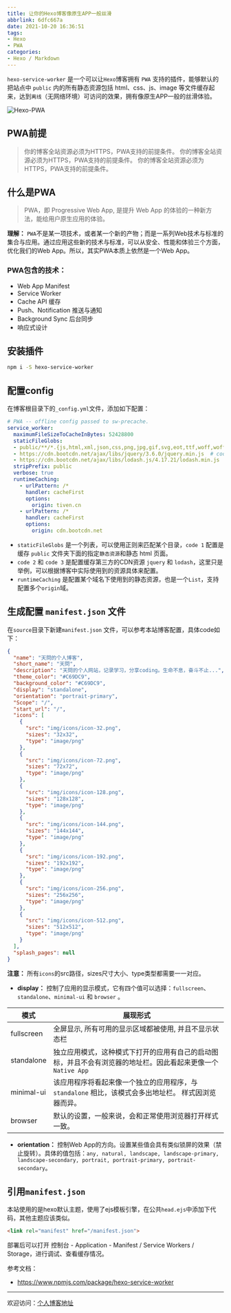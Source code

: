```yaml
---
title: 让你的Hexo博客像原生APP一般丝滑
abbrlink: 6dfc667a
date: 2021-10-20 16:36:51
tags:
- Hexo
- PWA
categories:
- Hexo / Markdown
---
```


`hexo-service-worker` 是一个可以让`Hexo`博客拥有 `PWA` 支持的插件，能够默认的把站点中 `public` 内的所有静态资源包括 html、css、js、image 等文件缓存起来，达到`离线`（无网络环境）可访问的效果，拥有像原生APP一般的丝滑体验。

![Hexo-PWA](https://tiven.cn/static/img/img-post-26-09YEDLr_4YuZpoiG0fpWS.jpg)

<!-- more -->

## PWA前提

> 你的博客全站资源必须为HTTPS，PWA支持的前提条件。
> 你的博客全站资源必须为HTTPS，PWA支持的前提条件。
> 你的博客全站资源必须为HTTPS，PWA支持的前提条件。

## 什么是PWA

> PWA，即 Progressive Web App, 是提升 Web App 的体验的一种新方法，能给用户原生应用的体验。
 
**理解：** `PWA`不是某一项技术，或者某一个新的产物；而是一系列Web技术与标准的集合与应用。通过应用这些新的技术与标准，可以从安全、性能和体验三个方面，优化我们的Web App。所以，其实PWA本质上依然是一个Web App。

### PWA包含的技术：

* Web App Manifest
* Service Worker
* Cache API 缓存
* Push、Notification 推送与通知
* Background Sync 后台同步
* 响应式设计

## 安装插件

```sh
npm i -S hexo-service-worker
```

## 配置config

在博客根目录下的`_config.yml`文件，添加如下配置：

```yaml
# PWA -- offline config passed to sw-precache.
service_worker:
  maximumFileSizeToCacheInBytes: 52428800
  staticFileGlobs:
  - public/**/*.{js,html,xml,json,css,png,jpg,gif,svg,eot,ttf,woff,woff2,ico,cur}  # code 1
  - https://cdn.bootcdn.net/ajax/libs/jquery/3.6.0/jquery.min.js  # code 2
  - https://cdn.bootcdn.net/ajax/libs/lodash.js/4.17.21/lodash.min.js  # code 3
  stripPrefix: public
  verbose: true
  runtimeCaching:
    - urlPattern: /*
      handler: cacheFirst
      options:
        origin: tiven.cn
    - urlPattern: /*
      handler: cacheFirst
      options:
        origin: cdn.bootcdn.net
```

* `staticFileGlobs` 是一个列表，可以使用正则来匹配某个目录，`code 1` 配置是缓存 `public` 文件夹下面的指定`静态资源`和静态 html 页面。
* `code 2` 和 `code 3` 是配置缓存第三方的CDN资源 `jquery` 和 `lodash`，这里只是举例，可以根据博客中实际使用到的资源具体来配置。
* `runtimeCaching` 是配置某个域名下使用到的静态资源，也是一个`List`，支持配置多个`origin`域。

## 生成配置 `manifest.json` 文件

在`source`目录下新建`manifest.json` 文件，可以参考本站博客配置，具体code如下：

```json
{
  "name": "天問的个人博客",
  "short_name": "天問",
  "description": "天問的个人网站，记录学习，分享coding。生命不息，奋斗不止...",
  "theme_color": "#C69DC9",
  "background_color": "#C69DC9",
  "display": "standalone",
  "orientation": "portrait-primary",
  "Scope": "/",
  "start_url": "/",
  "icons": [
    {
      "src": "img/icons/icon-32.png",
      "sizes": "32x32",
      "type": "image/png"
    },
    {
      "src": "img/icons/icon-72.png",
      "sizes": "72x72",
      "type": "image/png"
    },
    {
      "src": "img/icons/icon-128.png",
      "sizes": "128x128",
      "type": "image/png"
    },
    {
      "src": "img/icons/icon-144.png",
      "sizes": "144x144",
      "type": "image/png"
    },
    {
      "src": "img/icons/icon-192.png",
      "sizes": "192x192",
      "type": "image/png"
    },
    {
      "src": "img/icons/icon-256.png",
      "sizes": "256x256",
      "type": "image/png"
    },
    {
      "src": "img/icons/icon-512.png",
      "sizes": "512x512",
      "type": "image/png"
    }
  ],
  "splash_pages": null
}
```

**注意：** 所有`icons`的src路径，sizes尺寸大小、type类型都需要一一对应。

* **display：** 控制了应用的显示模式，它有四个值可以选择：`fullscreen`、`standalone`、`minimal-ui` 和 `browser` 。

|模式|展现形式|
|---|---|
|fullscreen|全屏显示, 所有可用的显示区域都被使用, 并且不显示状态栏|
|standalone|独立应用模式，这种模式下打开的应用有自己的启动图标，并且不会有浏览器的地址栏。因此看起来更像一个 `Native App`|
|minimal-ui|该应用程序将看起来像一个独立的应用程序，与 `standalone` 相比，该模式会多出地址栏。 样式因浏览器而异。|
|browser|默认的设置，一般来说，会和正常使用浏览器打开样式一致。|

* **orientation：** 控制Web App的方向。设置某些值会具有类似锁屏的效果（禁止旋转）。具体的值包括：`any, natural, landscape, landscape-primary, landscape-secondary, portrait, portrait-primary, portrait-secondary`。

## 引用`manifest.json`

本站使用的是hexo默认主题，使用了ejs模板引擎，在公共`head.ejs`中添加下代码，其他主题应该类似。

```html
<link rel="manifest" href="/manifest.json">
```

部署后可以打开 控制台 - Application - Manifest / Service Workers / Storage，进行调试、查看缓存情况。

参考文档：
* https://www.npmjs.com/package/hexo-service-worker

---

欢迎访问：[个人博客地址](https://tiven.cn/p/6dfc667a/ "天問博客")
